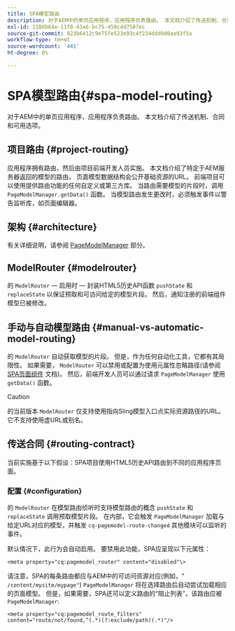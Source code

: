 ```yaml
---
title: SPA模型路由
description: 对于AEM中的单页应用程序，应用程序负责路由。 本文档介绍了传送机制、合同和可用选项。
exl-id: 1186b64e-11f8-43a6-bc75-450c4d7587ec
source-git-commit: 823b6412c9e75fe523e93c4f234ddd9d0ae93f5a
workflow-type: tm+mt
source-wordcount: '441'
ht-degree: 0%

---
```


# SPA模型路由{#spa-model-routing}

对于AEM中的单页应用程序，应用程序负责路由。 本文档介绍了传送机制、合同和可用选项。

## 项目路由 {#project-routing}

应用程序拥有路由，然后由项目前端开发人员实施。 本文档介绍了特定于AEM服务器返回的模型的路由。 页面模型数据结构会公开基础资源的URL。 前端项目可以使用提供路由功能的任何自定义或第三方库。 当路由需要模型的片段时，调用 `PageModelManager.getData()` 函数。 当模型路由发生更改时，必须触发事件以警告监听库，如页面编辑器。

## 架构 {#architecture}

有关详细说明，请参阅 [PageModelManager](blueprint.md#pagemodelmanager) 部分。

## ModelRouter {#modelrouter}

的 `ModelRouter`  — 启用时 — 封装HTML5历史API函数 `pushState` 和 `replaceState` 以保证预取和可访问给定的模型片段。 然后，通知注册的前端组件模型已被修改。

## 手动与自动模型路由 {#manual-vs-automatic-model-routing}

的 `ModelRouter` 自动获取模型的片段。 但是，作为任何自动化工具，它都有其局限性。 如果需要， `ModelRouter` 可以禁用或配置为使用元属性忽略路径(请参阅 [SPA页面组件](page-component.md) 文档)。 然后，前端开发人员可以通过请求 `PageModelManager` 使用 `getData()` 函数。

>[!CAUTION]
>
>的当前版本 `ModelRouter` 仅支持使用指向Sling模型入口点实际资源路径的URL。 它不支持使用虚URL或别名。

## 传送合同 {#routing-contract}

当前实施基于以下假设：SPA项目使用HTML5历史API路由到不同的应用程序页面。

### 配置 {#configuration}

的 `ModelRouter` 在模型路由侦听时支持模型路由的概念 `pushState` 和 `replaceState` 调用预取模型片段。 在内部，它会触发 `PageModelManager` 加载与给定URL对应的模型，并触发 `cq-pagemodel-route-changed` 其他模块可以监听的事件。

默认情况下，此行为会自动启用。 要禁用此功能，SPA应呈现以下元属性：

```
<meta property="cq:pagemodel_router" content="disabled"\>
```

请注意，SPA的每条路由都应与AEM中的可访问资源对应(例如，“ `/content/mysite/mypage"`) `PageModelManager` 将在选择路由后自动尝试加载相应的页面模型。 但是，如果需要，SPA还可以定义路由的“阻止列表”，该路由应被 `PageModelManager`:

```
<meta property="cq:pagemodel_route_filters" content="route/not/found,^(.*)(?:exclude/path)(.*)"/>
```
